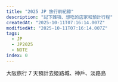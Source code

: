 ```yaml
---
title: "2025 JP 旅行前紀錄"
description: "記下雜項、想吃的店家和預計行程"
createdAt: "2025-10-11T07:16:14.007Z"
modifiedAt: "2025-10-11T07:16:14.007Z"
tags:
  - JP
  - JP2025
  - NOTE
index: 0
---
```


大阪旅行 7 天預計去姬路城、神戶、淡路島
